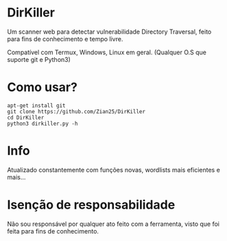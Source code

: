 # DirKiller
Um scanner web para detectar vulnerabilidade Directory Traversal, feito para fins de conhecimento e tempo livre.


Compatível com Termux, Windows, Linux em geral. (Qualquer O.S que suporte git e Python3) 
# Como usar?
```
apt-get install git
git clone https://github.com/Zian25/DirKiller
cd DirKiller
python3 dirkiller.py -h
```
# Info
Atualizado constantemente com funções novas, wordlists mais eficientes e mais...

# Isenção de responsabilidade
Não sou responsável por qualquer ato feito com a ferramenta, visto que foi feita para fins de conhecimento.
